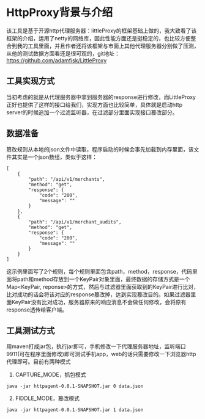 # HttpProxy背景与介绍

该工具是基于开源http代理服务器：littleProxy的框架基础上做的，我大致看了该框架的介绍，运用了netty的网络库，因此性能方面还是挺稳定的，也比较方便整合到我的工具里面，并且作者还将该框架与市面上其他代理服务器分别做了压测，从他的测试数据方面看还是很可观的，git地址：https://github.com/adamfisk/LittleProxy

## 工具实现方式
当初考虑的就是从代理服务器中拿到服务器的response进行修改，而LittleProxy正好也提供了这样的接口给我们，实现方面也比较简单，具体就是启动http server的时候追加一个过滤监听器，在过滤部分里面实现接口篡改部分。

## 数据准备
篡改规则从本地的json文件中读取，程序启动的时候会事先加载到内存里面，该文件其实是一个json数组，类似于这样：
```
[
    {
        "path": "/api/v1/merchants",
        "method": "get",
        "response": {
            "code": "200",
            "message": ""
        }
    },
    {
        "path": "/api/v1/merchant_audits",
        "method": "get",
        "response": {
            "code": "200",
            "message": ""
        }
    }
]
```
这示例里面写了2个规则，每个规则里面包含path，method，response，代码里面将path和method存放到一个KeyPair对象里面，最终数据的存储方式是一个Map<KeyPair, reponse>的方式，然后与过滤器里面获取到的KeyPair进行比对，比对成功的话会将该对应的response篡改掉，达到实现篡改目的。如果过滤器里面KeyPair没有比对成功，服务器原来的响应消息不会做任何修改，会将原有response透传给客户端。

## 工具测试方式
用maven打成jar包，执行jar即可，手机修改一下代理服务器地址，监听端口9911(可在程序里面修改)即可测试手机app，web的话只需要修改一下浏览器http代理即可。目前有两种模式
1. CAPTURE_MODE，抓包模式
```
java -jar httpagent-0.0.1-SNAPSHOT.jar 0 data.json
```
2. FIDDLE_MODE，篡改模式

```
java -jar httpagent-0.0.1-SNAPSHOT.jar 1 data.json
```
